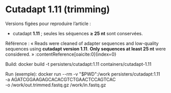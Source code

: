 # Cutadapt 1.11 (trimming)
Versions figées pour reproduire l’article :
- cutadapt **1.11** ; seules les séquences **≥ 25 nt** sont conservées.

Référence : « Reads were cleaned of adapter sequences and low-quality sequences using **cutadapt version 1.11**. **Only sequences at least 25 nt** were considered. » :contentReference[oaicite:0]{index=0}

Build:
  docker build -t persisters/cutadapt:1.11 containers/cutadapt-1.11

Run (exemple):
  docker run --rm -v "$PWD":/work persisters/cutadapt:1.11 \
    -a AGATCGGAAGAGCACACGTCTGAACTCCAGTCAC \
    -o /work/out.trimmed.fastq.gz /work/in.fastq.gz

